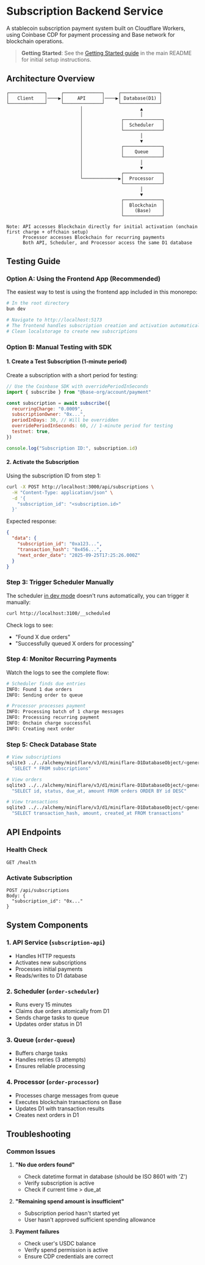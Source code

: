# Subscription Backend Service

A stablecoin subscription payment system built on Cloudflare Workers, using Coinbase CDP for payment processing and Base network for blockchain operations.

> **Getting Started**: See the [Getting Started guide](../../README.md#getting-started) in the main README for initial setup instructions.

## Architecture Overview

```
┌─────────────┐     ┌──────────────┐     ┌──────────────┐
│   Client    │────▶│     API      │────▶│ Database(D1) │
└─────────────┘     └──────────────┘     └──────────────┘
                           │                     ▲
                           │                     │
                           │              ┌──────────────┐
                           │              │  Scheduler   │
                           │              └──────────────┘
                           │                     │
                           │                     ▼
                           │              ┌──────────────┐
                           │              │    Queue     │
                           │              └──────────────┘
                           │                     │
                           │                     ▼
                           │              ┌──────────────┐
                           └─────────────▶│  Processor   │
                                          └──────────────┘
                                                 │
                                                 ▼
                                          ┌──────────────┐
                                          │  Blockchain  │
                                          │    (Base)    │
                                          └──────────────┘

Note: API accesses Blockchain directly for initial activation (onchain first charge + offchain setup)
      Processor accesses Blockchain for recurring payments
      Both API, Scheduler, and Processor access the same D1 database
```

## Testing Guide

### Option A: Using the Frontend App (Recommended)

The easiest way to test is using the frontend app included in this monorepo:

```bash
# In the root directory
bun dev

# Navigate to http://localhost:5173
# The frontend handles subscription creation and activation automatically
# Clean localstorage to create new subscriptions
```

### Option B: Manual Testing with SDK

#### 1. Create a Test Subscription (1-minute period)

Create a subscription with a short period for testing:

```javascript
// Use the Coinbase SDK with overridePeriodInSeconds
import { subscribe } from "@base-org/account/payment"

const subscription = await subscribe({
  recurringCharge: "0.0009",
  subscriptionOwner: "0x...",
  periodInDays: 30, // Will be overridden
  overridePeriodInSeconds: 60, // 1-minute period for testing
  testnet: true,
})

console.log("Subscription ID:", subscription.id)
```

#### 2. Activate the Subscription

Using the subscription ID from step 1:

```bash
curl -X POST http://localhost:3000/api/subscriptions \
  -H "Content-Type: application/json" \
  -d '{
    "subscription_id": "<subscription.id>"
  }'
```

Expected response:

```json
{
  "data": {
    "subscription_id": "0xa123...",
    "transaction_hash": "0x456...",
    "next_order_date": "2025-09-25T17:25:26.000Z"
  }
}
```

### Step 3: Trigger Scheduler Manually

The scheduler [in dev mode](https://developers.cloudflare.com/workers/runtime-apis/handlers/scheduled/#background) doesn't runs automatically, you can trigger it manually:

```bash
curl http://localhost:3100/__scheduled
```

Check logs to see:

- "Found X due orders"
- "Successfully queued X orders for processing"

### Step 4: Monitor Recurring Payments

Watch the logs to see the complete flow:

```bash
# Scheduler finds due entries
INFO: Found 1 due orders
INFO: Sending order to queue

# Processor processes payment
INFO: Processing batch of 1 charge messages
INFO: Processing recurring payment
INFO: Onchain charge successful
INFO: Creating next order
```

### Step 5: Check Database State

```bash
# View subscriptions
sqlite3 ../../alchemy/miniflare/v3/d1/miniflare-D1DatabaseObject/<generated_hash>.sqlite \
  "SELECT * FROM subscriptions"

# View orders
sqlite3 ../../alchemy/miniflare/v3/d1/miniflare-D1DatabaseObject/<generated_hash>.sqlite \
  "SELECT id, status, due_at, amount FROM orders ORDER BY id DESC"

# View transactions
sqlite3 ../../alchemy/miniflare/v3/d1/miniflare-D1DatabaseObject/<generated_hash>.sqlite \
  "SELECT transaction_hash, amount, created_at FROM transactions"
```

## API Endpoints

### Health Check

```
GET /health
```

### Activate Subscription

```
POST /api/subscriptions
Body: {
  "subscription_id": "0x..."
}
```

## System Components

### 1. API Service (`subscription-api`)

- Handles HTTP requests
- Activates new subscriptions
- Processes initial payments
- Reads/writes to D1 database

### 2. Scheduler (`order-scheduler`)

- Runs every 15 minutes
- Claims due orders atomically from D1
- Sends charge tasks to queue
- Updates order status in D1

### 3. Queue (`order-queue`)

- Buffers charge tasks
- Handles retries (3 attempts)
- Ensures reliable processing

### 4. Processor (`order-processor`)

- Processes charge messages from queue
- Executes blockchain transactions on Base
- Updates D1 with transaction results
- Creates next orders in D1

## Troubleshooting

### Common Issues

1. **"No due orders found"**
   - Check datetime format in database (should be ISO 8601 with 'Z')
   - Verify subscription is active
   - Check if current time > due_at

2. **"Remaining spend amount is insufficient"**
   - Subscription period hasn't started yet
   - User hasn't approved sufficient spending allowance

3. **Payment failures**
   - Check user's USDC balance
   - Verify spend permission is active
   - Ensure CDP credentials are correct
